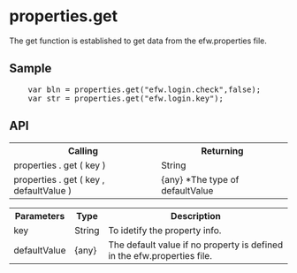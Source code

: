 <H1>properties.get</H1>

The get function is established to get data from the efw.properties file.

<h2>Sample</h2>
<pre>
	var bln = properties.get("efw.login.check",false);
	var str = properties.get("efw.login.key");
</pre>

<h2>API</h2>

<table>
<tr><th>Calling</th><th>Returning</th></tr>
<tr><td>properties . get ( key )</td><td>String</td></tr>
<tr><td>properties . get ( key , defaultValue )</td><td>{any} *The type of defaultValue</td></tr>
</table>


<table>
<tr><th>Parameters</th><th>Type</th><th>Description</th></tr>
<tr><td>key</td><td>String</td><td>To idetify the property info.</td></tr>
<tr><td>defaultValue</td><td>{any}</td><td>The default value if no property is defined in the efw.properties file.</td></tr>
</table>

